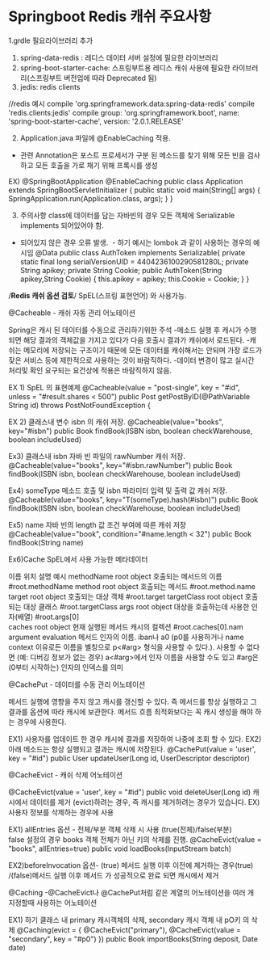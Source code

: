 # Springboot Redis 캐쉬 주요사항

1.grdle 필요라이브러리 추가
1) spring-data-redis : 레디스 데이터 서버 설정에 필요한 라이브러리
2) spring-boot-starter-cache: 스프링부트용 레디스 캐쉬 사용에 필요한 라이브러리(스프링부트 버전업에 따라 Deprecated 됨)
3) jedis: redis clients

//redis 예시
compile 'org.springframework.data:spring-data-redis'
compile 'redis.clients:jedis'
compile group: 'org.springframework.boot', name: 'spring-boot-starter-cache', version: '2.0.1.RELEASE'

2. Application.java 파일에 @EnableCaching 적용.
- 관련 Annotation은 포스트 프로세서가 구분 된 메소드를 찾기 위해 모든 빈을 검사하고 모든 호출을 가로 채기 위해 프록시를 생성

EX)
@SpringBootApplication
@EnableCaching
public class Application extends SpringBootServletInitializer {
	public static void main(String[] args) {
		SpringApplication.run(Application.class, args);
	}
}

3. 주의사항 class에 데이터를 담는 자바빈의 경우 모든 객체에 Serializable implements 되어있어야 함.
  - 되어있지 않은 경우 오류 발생.
  - 하기 예시는 lombok 과 같이 사용하는 경우의 예시임
@Data
public class AuthToken implements Serializable{
    private static final long serialVersionUID = 4404236100290581280L;
    private String apikey;
    private String Cookie;
    public AuthToken(String apikey,String Cookie) {
        this.apikey = apikey;
        this.Cookie = Cookie;
    }
}

/**Redis 캐쉬 옵션 검토**/
SpEL(스프링 표현언어) 와 사용가능.

@Cacheable - 캐쉬 자동 관리 어노테이션

Spring은 캐시 된 데이터를 수동으로 관리하기위한 주석 
-메소드 실행 후 캐시가 수행되면  해당 결과의 객체값을 가지고 있다가 다음 호출시 결과가 캐쉬에서 로드된다.
-캐쉬는 메모리에 저장되는 구조이기 때문에 모든 데이터를 캐쉬해서는 안되며 가장 로드가 잦은 서비스 등에 
 제한적으로 사용하는 것이 바람직하다.
-데이터 변경이 많고 실시간 처리및 확인 요구되는 요건상에 적용은 바람직하지 않음. 

EX 1) SpEL 의 표현예제 
@Cacheable(value = "post-single", key = "#id", unless = "#result.shares < 500")
public Post getPostByID(@PathVariable String id) throws PostNotFoundException {

EX 2) 클래스내 변수 isbn 의 캐쉬 저장.
@Cacheable(value="books", key="#isbn")
public Book findBook(ISBN isbn, boolean checkWarehouse, boolean includeUsed)

Ex3) 클래스내 isbn 자바 빈 파일의 rawNumber 캐쉬 저장.
@Cacheable(value="books", key="#isbn.rawNumber")
public Book findBook(ISBN isbn, boolean checkWarehouse, boolean includeUsed)

Ex4) someType 메소드 호출 및 isbn 파라미터 입력 및 출력 값  캐쉬 저장.
@Cacheable(value="books", key="T(someType).hash(#isbn)")
public Book findBook(ISBN isbn, boolean checkWarehouse, boolean includeUsed)

Ex5) name 자바 빈의 length  값 조건 부여에 따른  캐쉬 저장
@Cacheable(value="book", condition="#name.length < 32")
public Book findBook(String name)

Ex6)Cache SpEL에서 사용 가능한 메타데이터

이름	       위치	                        설명	                            예시
methodName	root object	                   호출되는 메서드의 이름	                #root.methodName
method	        root object	                   호출되는 메서드	                  #root.method.name
target	        root object	                   호출되는 대상 객체	                 #root.target
targetClass	root object	                   호출되는 대상 클래스	                #root.targetClass
args	        root object	                   대상을 호출하는데 사용한 인자(배열)	   #root.args[0]                                    
caches  	root object	                   현재 실행된 메서드  캐시의 컬렉션      #root.caches[0].nam                             
argument        evaluation                        메서드 인자의 이름.                   iban나 a0 (p0를  사용하거나
name	        context              이유로든 이름을                         별칭으로 p<#arg> 형식을 사용할 수 있다.).
                                                   사용할 수 없다면
                                                   (예: 디버깅 정보가 없는 경우)
                                                   a<#arg>에서 인자 이름을 사용할 수도 
                                                  있고 #arg은 (0부터 시작하는) 인자의 
                                                  인덱스를 의미

@CachePut - 데이터를 수동 관리 어노테이션

메서드 실행에 영향을 주지 않고 캐시를 갱신할 수 있다. 즉 메서드를 항상 실행하고 그결과를 옵션에 따라 캐시에 보관한다.
메서드 흐름 최적화보다는 꼭 캐시 생성을 해야 하는 경우에 사용한다.

EX1) 사용자를 업데이트 한 경우 캐시에 결과를 저장하여 나중에 조회 할 수 있다.
EX2)아래 메소드는 항상 실행되고 결과는 캐시에 저장된다.
@CachePut(value = 'user', key = "#id")
public User updateUser(Long id, UserDescriptor descriptor)

@CacheEvict - 캐쉬 삭제 어노테이션

@CacheEvict(value = 'user', key = "#id")
public void deleteUser(Long id)
캐시에서 데이터를 제거 (evict)하려는 경우, 즉 캐시를 제거하려는 경우가 있습니다. 
EX)사용자 정보를  삭제하는 경우에 사용 

EX1) allEntries 옵션 - 전체/부분 객체 삭제 시 사용 (true(전체)/false(부분)  
false 설정의 경우 books 객체 전체가 아닌  키의 삭제를 진행. 
@CacheEvict(value = "books", allEntries=true)
public void loadBooks(InputStream batch)

EX2)beforeInvocation 옵션- (true) 메서드 실행 이후 이전에 제거하는 경우(true)
/(false)메서드 실행 이후 메서드 가 성공적으로 완료 되면 캐시에서 제거

@Caching -@CacheEvict나 @CachePut처럼 같은 계열의 어노테이션을 여러 개 지정할때 사용하는 어노테이션

EX1) 하기 클래스 내 primary 캐시객체의 삭제,  secondary 캐시 객체 내 pO키 의 삭제
@Caching(evict = { @CacheEvict("primary"), @CacheEvict(value = "secondary", key = "#p0") })
public Book importBooks(String deposit, Date date)



